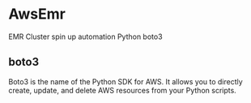# AwsEmr
EMR Cluster spin up automation Python boto3

## boto3
Boto3 is the name of the Python SDK for AWS. It allows you to directly create, update, and delete AWS resources from your Python scripts.

